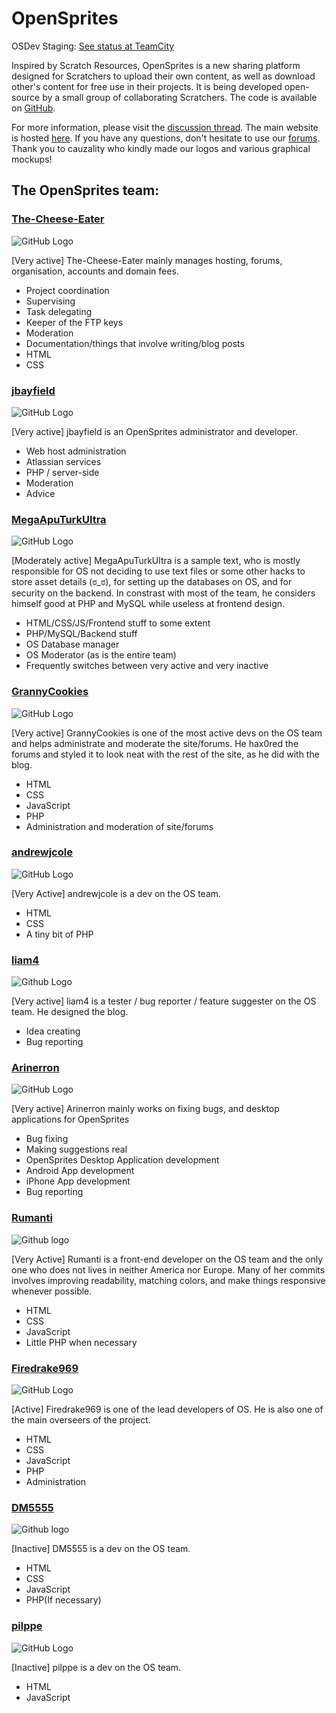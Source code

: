 # OpenSprites #

OSDev Staging: [See status at TeamCity](http://opensprites.org:8111/)

Inspired by Scratch Resources, OpenSprites is a new sharing platform designed for Scratchers to upload their own content, as well as download other's content for free use in their projects. It is being developed open-source by a small group of collaborating Scratchers. The code is available on [GitHub](https://github.com/OpenSprites/OpenSprites/).

For more information, please visit the [discussion thread](http://scratch.mit.edu/discuss/topic/85320/). The main website  is hosted [here](http://opensprites.org/). If you have any questions, don't hesitate to use our [forums](http://opensprites.org/forums/). Thank you to cauzality who kindly made our logos and various graphical mockups!

## The OpenSprites team: ##

### [The-Cheese-Eater](http://opensprites.org/users/1/) ###
![GitHub Logo](https://avatars0.githubusercontent.com/u/9347154?s=100)

[Very active]
The-Cheese-Eater mainly manages hosting, forums, organisation, accounts and domain fees.

 - Project coordination
 - Supervising
 - Task delegating
 - Keeper of the FTP keys
 - Moderation
 - Documentation/things that involve writing/blog posts
 - HTML
 - CSS

### [jbayfield](https://github.com/jbayfield) ###
![GitHub Logo](https://avatars0.githubusercontent.com/u/10786277?s=100)

[Very active]
jbayfield is an OpenSprites administrator and developer.

 - Web host administration
 - Atlassian services
 - PHP / server-side
 - Moderation
 - Advice

### [MegaApuTurkUltra](http://opensprites.org/users/6/) ###
![GitHub Logo](https://avatars0.githubusercontent.com/u/8547938?s=100)

[Moderately active]
MegaApuTurkUltra is a sample text, who is mostly responsible for OS not deciding to use text files or some other hacks to store asset details (ಠ_ಠ), for setting up the databases on OS, and for security on the backend. In constrast with most of the team, he considers himself good at PHP and MySQL while useless at frontend design.

 - HTML/CSS/JS/Frontend stuff to some extent
 - PHP/MySQL/Backend stuff
 - OS Database manager
 - OS Moderator (as is the entire team)
 - Frequently switches between very active and very inactive 

### [GrannyCookies](http://opensprites.org/users/4/) ###
![GitHub Logo](https://avatars0.githubusercontent.com/u/9429556?s=100)

[Very active]
GrannyCookies is one of the most active devs on the OS team and helps administrate and moderate the site/forums.
He hax0red the forums and styled it to look neat with the rest of the site, as he did with the blog.

 - HTML
 - CSS
 - JavaScript
 - PHP
 - Administration and moderation of site/forums

### [andrewjcole](http://opensprites.org/users/5/) ###
![GitHub Logo](https://avatars1.githubusercontent.com/u/10202163?s=100)

[Very Active]
andrewjcole is a dev on the OS team. 

 - HTML
 - CSS
 - A tiny bit of PHP

### [liam4](https://github.com/liam4) ###
![Github Logo](https://avatars3.githubusercontent.com/u/9948030?s=100)

[Very active]
liam4 is a tester / bug reporter / feature suggester on the OS team. He designed the blog.

 - Idea creating
 - Bug reporting

### [Arinerron](http://opensprites.org/users/arinerron/) ###
![GitHub Logo](https://avatars1.githubusercontent.com/u/3926753?v=3&s=460)

[Very active]
Arinerron mainly works on fixing bugs, and desktop applications for OpenSprites

 - Bug fixing
 - Making suggestions real
 - OpenSprites Desktop Application development
 - Android App development
 - iPhone App development
 - Bug reporting


### [Rumanti](http://opensprites.org/users/14/) ###
![Github logo](https://avatars1.githubusercontent.com/u/10893362?s=100)

[Very Active]
Rumanti is a front-end developer on the OS team and the only one who does not lives in neither America nor Europe. Many of her commits involves improving readability, matching colors, and make things responsive whenever possible. 

 - HTML
 - CSS
 - JavaScript
 - Little PHP when necessary 

### [Firedrake969](https://github.com/Firedrake969) ###
![GitHub Logo](https://avatars3.githubusercontent.com/u/8008245?s=100)

[Active]
Firedrake969 is one of the lead developers of OS. He is also one of the main overseers of the project.

 - HTML
 - CSS
 - JavaScript
 - PHP
 - Administration

### [DM5555](https://github.com/DM5555) ###
![Github logo](https://avatars2.githubusercontent.com/u/9368136?s=100)

[Inactive]
DM5555 is a dev on the OS team.

 - HTML
 - CSS
 - JavaScript
 - PHP(If necessary)

### [pilppe](http://opensprites.org/users/8/) ###
![GitHub Logo](https://avatars2.githubusercontent.com/u/8099538?s=100)

[Inactive]
pilppe is a dev on the OS team.

 - HTML
 - JavaScript
